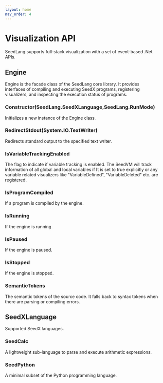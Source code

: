 ```yaml
---
layout: home
nav_order: 4
---
```


# Visualization API

SeedLang supports full-stack visualization with a set of event-based .Net APIs.

## Engine

Engine is the facade class of the SeedLang core library. It provides interfaces of compiling and executing SeedX programs, registering visualizers, and inspecting the execution status of programs.

### Constructor(SeedLang.SeedXLanguage,SeedLang.RunMode)

Initializes a new instance of the Engine class.

### RedirectStdout(System.IO.TextWriter)

Redirects standard output to the specified text writer.

### IsVariableTrackingEnabled

The flag to indicate if variable tracking is enabled. The SeedVM will track information of all global and local variables if It is set to true explicitly or any variable related visualizers like "VariableDefined", "VariableDeleted" etc. are registered.

### IsProgramCompiled

If a program is compiled by the engine.

### IsRunning

If the engine is running.

### IsPaused

If the engine is paused.

### IsStopped

If the engine is stopped.

### SemanticTokens

The semantic tokens of the source code. It falls back to syntax tokens when there are parsing or compiling errors.

## SeedXLanguage

Supported SeedX languages.

### SeedCalc

A lightweight sub-language to parse and execute arithmetic expressions.

### SeedPython

A minimal subset of the Python programming language.
